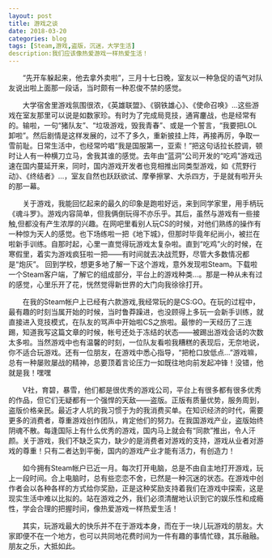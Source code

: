 ```yaml
---
layout: post
title: 游戏之谈
date: 2018-03-20
categories: blog
tags: [Steam,游戏,盗版，沉迷，大学生活]
description:我们应该像热爱游戏一样热爱生活！
---
```


&emsp;&emsp;“先开车躲起来，他去拿外卖啦”，三月十七日晚，室友以一种急促的语气对队友说出啦上面那一段话，当时颇有一种忍俊不禁的感觉。

&emsp;&emsp;大学宿舍里游戏氛围很浓，《英雄联盟》、《钢铁雄心》、《使命召唤》...这些游戏在室友那里可以说是如数家珍。有时为了完成局竞技，通宵鏖战，也是经常有的。输啦，一句“猪队友”、“垃圾游戏，毁我青春”、或是一个誓言，“我要把LOL卸啦”。然后剧情是这样发展的，过不了多久，重新披挂上阵，再接再厉，争取一雪前耻。日常生活中，也经常吟唱“我是国服第一，亚索！”把这句话拉长腔调，顿时让人有一种横刀立马，舍我其谁的感觉。去年由“蓝洞”公司开发的“吃鸡”游戏迅速在国内蔓延开来，同时，国内游戏开发者也竞相推出同类型游戏，如《荒野行动》、《终结者》...，室友自然也跃跃欲试、摩拳擦掌、大杀四方，于是就有啦开头的那一幕。

&emsp;&emsp;关于游戏，我能回忆起来的最久的印象是跑啦好远，来到同学家里，用手柄玩《魂斗罗》。游戏内容简单，但我俩倒玩得不亦乐乎。其后，虽然与游戏有一些接触,但都没有产生浓厚的兴趣。在网吧里看别人玩CS的时候，对他们熟练的操作有一种惊为天人的感觉。也下场练啦一把《地下城》，但那时毕竟年纪尚小，被拦在啦新手训练。自那时起，心里一直觉得玩游戏太复杂啦。直到“吃鸡”火的时候，在寒假里，着实为游戏疯狂啦一把——有时间就去决战荒野，尽管大多数情况都是“炮灰”。
回到学校，想更多地了解一下这个游戏，意外发现啦Steam。下载啦一个Steam客户端，了解它的组成部分，平台上的游戏种类...。那是一种从未有过的感觉，心里乐开了花，恍然觉得新世界的大门向我徐徐打开。

&emsp;&emsp;在我的Steam帐户上已经有六款游戏,我经常玩的是CS:GO。在玩的过程中，最有趣的时刻当属开始的时候，当时鲁莽躁进，也没顾得上多玩一会新手训练，就直接进入竞技模式，在队友的骂声中开始啦CS之旅啦。最惨的一天经历了三连踢，知道我写这篇文章的时候，帐号还处于冻结的状态——被踢出游戏会话的次数太多啦。当然游戏中也有温馨的时刻，一位队友看啦我糟糕的表现后，无奈地说，你不适合玩游戏。还有一位朋友，在游戏中悉心指导，“把枪口放低点...”游戏嘛，总有一种屡败屡战的精神，总要顶着言论压力一如既往地向前发起冲锋！没错，他就是我！嘿嘿

&emsp;&emsp;V社，育碧，暴雪，他们都是很优秀的游戏公司，平台上有很多都有很多优秀的作品，但它们无疑都有一个强悍的天敌——盗版。正版有质量优势，服务周到，盗版价格亲民。最近才人坑的我习惯于为的我消费买单。在知识经济的时代，需要更多的消费者，尊重游戏创作团队，肯定他们的努力。在我国游戏产业，盗版始终阴魂不散。每逢国际上有什么优秀的游戏，国内马上就会有“同款”推出，令人汗颜。关于游戏，我们不缺乏实力，缺少的是消费者对游戏的支持，游戏从业者对游戏的尊重！只有二者达到平衡，国内的游戏产业才能有活力，有创造力！

&emsp;&emsp;如今拥有Steam帐户已近一月。每次打开电脑，总是不由自主地打开游戏，玩上一段时间。合上电脑时，总有些恋恋不舍，已然是一种沉迷的状态。在游戏中创作者会以各种各样的方式给你奖励，正是这种奖励支持着我们在游戏中探索，这是现实生活中难以比拟的。站在游戏之外，我们必须清醒地认识到它的娱乐性和成瘾性，学会合理的把握时间，像热爱游戏一样热爱生活！

&emsp;&emsp;其实，玩游戏最大的快乐并不在于游戏本身，而在于一块儿玩游戏的朋友。大家即便不在一个地方，也可以共同地花费时间为一件有趣的事情忙碌，其乐融融。朋友之乐，大抵如此。
